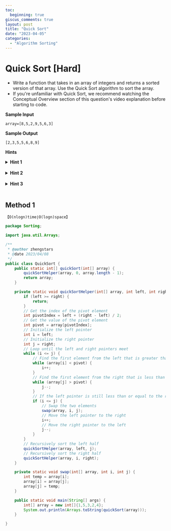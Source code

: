 ```yaml
---
toc:
  beginning: true
giscus_comments: true
layout: post
title: "Quick Sort"
date: "2023-04-05"
categories:
  - "Algorithm Sorting"
---
```


# Quick Sort [Hard]

- Write a function that takes in an array of integers and returns a sorted version of that array. Use the Quick Sort algorithm to sort the array.
- If you're unfamiliar with Quick Sort, we recommend watching the Conceptual Overview section of this question's video explanation before starting to code.

**Sample Input**

```
array=[8,5,2,9,5,6,3]
```

**Sample Output**

```
[2,3,5,5,6,8,9]
```



**Hints**
<br>

<details> <summary><b>Hint 1</b></summary>
    <br>
    <i><strong> Quick Sort works by picking a "pivot" number from an array, positioning every other number in the array in sorted order with respect to the pivot (all smaller numbers to the pivot's left; all bigger numbers to the pivot's right), and then repeating the same two steps on both sides of the pivot until the entire array is sorted. </strong></i>
</details>


<br>

<details> <summary><b>Hint 2</b></summary>
    <br>
    <i><strong> Pick a random number from the input array (the first number, for instance) and let that number be the pivot. Iterate through the rest of the array using two pointers, one starting at the left extremity of the array and progressively moving to the right, and the other one starting at the right extremity of the array and progressively moving to the left. As you iterate through the array,compare the left and right pointer numbers to the pivot. If the left number is greater than the pivot and the right number is less than the pivot, swap them; this will effectively sort these numbers with respect to the pivot at the end of the iteration. If the left number is ever less than or equal to the pivot, increment the left pointer; similarly, if the right number is ever greater than or equal to the pivot, decrement the right pointer. Do this until the pointers pass each other, at which point swapping the pivot with the right number should position the pivot in its final,sorted position, where every number to its left is smaller and every number to its right is greater. </strong></i>
</details>


<br>

<details> <summary><b>Hint 3</b></summary>
    <br>
    <i><strong> Repeat the process mentioned in Hint #2 on the respective subarrays located to the left and right of your pivot, and keep on repeating the process thereafter until the input array is fully sorted. </strong></i>
</details>


<br>

## Method 1

```tex
【O(nlogn)time∣O(logn)space】
```

```java
package Sorting;

import java.util.Arrays;

/**
 * @author zhengstars
 * @date 2023/04/08
 */
public class QuickSort {
    public static int[] quickSort(int[] array) {
        quickSortHelper(array, 0, array.length - 1);
        return array;
    }

    private static void quickSortHelper(int[] array, int left, int right) {
        if (left >= right) {
            return;
        }
        // Get the index of the pivot element
        int pivotIndex = left + (right - left) / 2;
        // Get the value of the pivot element
        int pivot = array[pivotIndex];
        // Initialize the left pointer
        int i = left;
        // Initialize the right pointer
        int j = right;
        // Loop until the left and right pointers meet
        while (i <= j) {
            // Find the first element from the left that is greater than or equal to the pivot
            while (array[i] < pivot) {
                i++;
            }
            // Find the first element from the right that is less than or equal to the pivot
            while (array[j] > pivot) {
                j--;
            }
            // If the left pointer is still less than or equal to the right pointer
            if (i <= j) {
                // Swap the two elements
                swap(array, i, j);
                // Move the left pointer to the right
                i++;
                // Move the right pointer to the left
                j--;
            }
        }
        // Recursively sort the left half
        quickSortHelper(array, left, j);
        // Recursively sort the right half
        quickSortHelper(array, i, right);
    }

    private static void swap(int[] array, int i, int j) {
        int temp = array[i];
        array[i] = array[j];
        array[j] = temp;
    }

    public static void main(String[] args) {
        int[] array = new int[]{1,5,3,2,4};
        System.out.println(Arrays.toString(quickSort(array)));
    }

}

```

